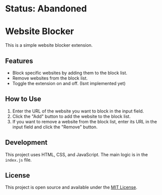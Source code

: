 # Status: Abandoned

# Website Blocker

This is a simple website blocker extension.

## Features

- Block specific websites by adding them to the block list.
- Remove websites from the block list.
- Toggle the extension on and off. (Isnt implemented yet)

## How to Use

1. Enter the URL of the website you want to block in the input field.
2. Click the "Add" button to add the website to the block list.
3. If you want to remove a website from the block list, enter its URL in the input field and click the "Remove" button.

## Development

This project uses HTML, CSS, and JavaScript. The main logic is in the `index.js` file.

## License

This project is open source and available under the [MIT License](https://opensource.org/licenses/MIT).
